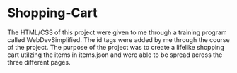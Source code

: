 # Shopping-Cart

The HTML/CSS of this project were given to me through a training program called WebDevSimplified. The id tags were added by me through the course of the project. The purpose of the project was to create a lifelike shopping cart utilzing the items in items.json and were able to be spread across the three different pages.
